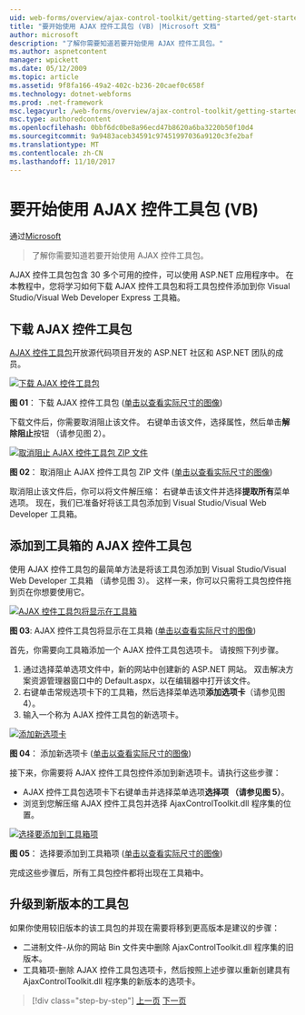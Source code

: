 ```yaml
---
uid: web-forms/overview/ajax-control-toolkit/getting-started/get-started-with-the-ajax-control-toolkit-vb
title: "要开始使用 AJAX 控件工具包 (VB) |Microsoft 文档"
author: microsoft
description: "了解你需要知道若要开始使用 AJAX 控件工具包。"
ms.author: aspnetcontent
manager: wpickett
ms.date: 05/12/2009
ms.topic: article
ms.assetid: 9f8fa166-49a2-402c-b236-20caef0c658f
ms.technology: dotnet-webforms
ms.prod: .net-framework
msc.legacyurl: /web-forms/overview/ajax-control-toolkit/getting-started/get-started-with-the-ajax-control-toolkit-vb
msc.type: authoredcontent
ms.openlocfilehash: 0bbf6dc0be8a96ecd47b8620a6ba3220b50f10d4
ms.sourcegitcommit: 9a9483aceb34591c97451997036a9120c3fe2baf
ms.translationtype: MT
ms.contentlocale: zh-CN
ms.lasthandoff: 11/10/2017
---
```

<a name="get-started-with-the-ajax-control-toolkit-vb"></a>要开始使用 AJAX 控件工具包 (VB)
====================
通过[Microsoft](https://github.com/microsoft)

> 了解你需要知道若要开始使用 AJAX 控件工具包。


AJAX 控件工具包包含 30 多个可用的控件，可以使用 ASP.NET 应用程序中。 在本教程中，您将学习如何下载 AJAX 控件工具包和将工具包控件添加到你 Visual Studio/Visual Web Developer Express 工具箱。

## <a name="downloading-the-ajax-control-toolkit"></a>下载 AJAX 控件工具包

[AJAX 控件工具包](http://devexpress.com/act)开放源代码项目开发的 ASP.NET 社区和 ASP.NET 团队的成员。


[![下载 AJAX 控件工具包](get-started-with-the-ajax-control-toolkit-vb/_static/image1.jpg)](get-started-with-the-ajax-control-toolkit-vb/_static/image1.png)

**图 01**： 下载 AJAX 控件工具包 ([单击以查看实际尺寸的图像](get-started-with-the-ajax-control-toolkit-vb/_static/image2.png))


下载文件后，你需要取消阻止该文件。 右键单击该文件，选择属性，然后单击**解除阻止**按钮 （请参见图 2）。


[![取消阻止 AJAX 控件工具包 ZIP 文件](get-started-with-the-ajax-control-toolkit-vb/_static/image2.jpg)](get-started-with-the-ajax-control-toolkit-vb/_static/image3.png)

**图 02**： 取消阻止 AJAX 控件工具包 ZIP 文件 ([单击以查看实际尺寸的图像](get-started-with-the-ajax-control-toolkit-vb/_static/image4.png))


取消阻止该文件后，你可以将文件解压缩： 右键单击该文件并选择**提取所有**菜单选项。 现在，我们已准备好将该工具包添加到 Visual Studio/Visual Web Developer 工具箱。

## <a name="adding-the-ajax-control-toolkit-to-the-toolbox"></a>添加到工具箱的 AJAX 控件工具包

使用 AJAX 控件工具包的最简单方法是将该工具包添加到 Visual Studio/Visual Web Developer 工具箱 （请参见图 3）。 这样一来，你可以只需将工具包控件拖到页在你想要使用它。


[![AJAX 控件工具包将显示在工具箱](get-started-with-the-ajax-control-toolkit-vb/_static/image3.jpg)](get-started-with-the-ajax-control-toolkit-vb/_static/image5.png)

**图 03**: AJAX 控件工具包将显示在工具箱 ([单击以查看实际尺寸的图像](get-started-with-the-ajax-control-toolkit-vb/_static/image6.png))


首先，你需要向工具箱添加一个 AJAX 控件工具包选项卡。 请按照下列步骤。

1. 通过选择菜单选项文件中，新的网站中创建新的 ASP.NET 网站。 双击解决方案资源管理器窗口中的 Default.aspx，以在编辑器中打开该文件。
2. 右键单击常规选项卡下的工具箱，然后选择菜单选项**添加选项卡**（请参见图 4）。
3. 输入一个称为 AJAX 控件工具包的新选项卡。


[![添加新选项卡](get-started-with-the-ajax-control-toolkit-vb/_static/image4.jpg)](get-started-with-the-ajax-control-toolkit-vb/_static/image7.png)

**图 04**： 添加新选项卡 ([单击以查看实际尺寸的图像](get-started-with-the-ajax-control-toolkit-vb/_static/image8.png))


接下来，你需要将 AJAX 控件工具包控件添加到新选项卡。请执行这些步骤：

- AJAX 控件工具包选项卡下右键单击并选择菜单选项**选择项 （请参见图 5）**。
- 浏览到您解压缩 AJAX 控件工具包并选择 AjaxControlToolkit.dll 程序集的位置。


[![选择要添加到工具箱项](get-started-with-the-ajax-control-toolkit-vb/_static/image5.jpg)](get-started-with-the-ajax-control-toolkit-vb/_static/image9.png)

**图 05**： 选择要添加到工具箱项 ([单击以查看实际尺寸的图像](get-started-with-the-ajax-control-toolkit-vb/_static/image10.png))


完成这些步骤后，所有工具包控件都将出现在工具箱中。

## <a name="upgrading-to-a-new-version-of-the-toolkit"></a>升级到新版本的工具包

如果你使用较旧版本的该工具包的并现在需要将移到更高版本是建议的步骤：

- 二进制文件-从你的网站 Bin 文件夹中删除 AjaxControlToolkit.dll 程序集的旧版本。
- 工具箱项-删除 AJAX 控件工具包选项卡，然后按照上述步骤以重新创建具有 AjaxControlToolkit.dll 程序集的新版本的选项卡。

>[!div class="step-by-step"]
[上一页](creating-a-custom-ajax-control-toolkit-control-extender-cs.md)
[下一页](using-ajax-control-toolkit-controls-and-control-extenders-vb.md)
